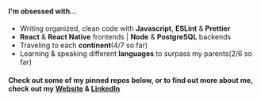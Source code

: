 #### I'm obsessed with...
- Writing organized, clean code with **Javascript**, **ESLint** & **Prettier** 
- **React** & **React Native** frontends | **Node** & **PostgreSQL** backends
- Traveling to each **continent**(4/7 so far)
- Learning & speaking different **languages** to surpass my parents(2/6 so far)    
#### Check out some of my pinned repos below, or to find out more about me, check out my [Website](https://www.thomasgyohannes.com/) & [LinkedIn](https://www.linkedin.com/in/thomasgyohannes/)